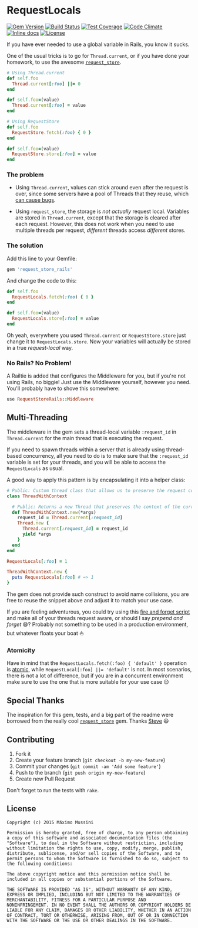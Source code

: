 RequestLocals
=====================
[![Gem Version](https://badge.fury.io/rb/request_store_rails.svg)](http://badge.fury.io/rb/request_store_rails)
[![Build Status](https://travis-ci.org/ElMassimo/request_store_rails.svg)](https://travis-ci.org/ElMassimo/request_store_rails)
[![Test Coverage](https://codeclimate.com/github/ElMassimo/request_store_rails/badges/coverage.svg)](https://codeclimate.com/github/ElMassimo/request_store_rails)
[![Code Climate](https://codeclimate.com/github/ElMassimo/request_store_rails/badges/gpa.svg)](https://codeclimate.com/github/ElMassimo/request_store_rails)
[![Inline docs](http://inch-ci.org/github/ElMassimo/request_store_rails.svg)](http://inch-ci.org/github/ElMassimo/request_store_rails)
[![License](https://img.shields.io/badge/license-MIT-blue.svg)](https://github.com/ElMassimo/request_store_rails/blob/master/LICENSE.txt)

If you have ever needed to use a global variable in Rails, you know it sucks.

One of the usual tricks is to go for `Thread.current`, or if you have done your
homework, to use the awesome [`request_store`](https://github.com/steveklabnik/request_store).

```ruby
# Using Thread.current
def self.foo
  Thread.current[:foo] ||= 0
end

def self.foo=(value)
  Thread.current[:foo] = value
end

# Using RequestStore
def self.foo
  RequestStore.fetch(:foo) { 0 }
end

def self.foo=(value)
  RequestStore.store[:foo] = value
end
```

### The problem

- Using `Thread.current`, values can stick around even after the request is over,
since some servers have a pool of Threads that they reuse, which [can cause bugs](https://github.com/steveklabnik/request_store#the-problem).

- Using `request_store`, the storage is _*not actually*_ request local. Variables
are stored in `Thread.current`, except that the storage is cleared after each
request. However, this does not work when you need to use multiple threads per
request, _different_ threads access _different_ stores.

### The solution

Add this line to your Gemfile:

```ruby
gem 'request_store_rails'
```

And change the code to this:

```ruby
def self.foo
  RequestLocals.fetch(:foo) { 0 }
end

def self.foo=(value)
  RequestLocals.store[:foo] = value
end
```

Oh yeah, everywhere you used `Thread.current` or `RequestStore.store` just
change it to `RequestLocals.store`. Now your variables will actually be stored
in a true _request-local_ way.

### No Rails? No Problem!

A Railtie is added that configures the Middleware for you, but if you're not
using Rails, no biggie! Just use the Middleware yourself, however you need.
You'll probably have to shove this somewhere:

```ruby
use RequestStoreRails::Middleware
```

## Multi-Threading
The middleware in the gem sets a thread-local variable `:request_id` in
`Thread.current` for the main thread that is executing the request.

If you need to spawn threads within a server that is already using thread-based
concurrency, all you need to do is to make sure that the `:request_id`
variable is set for your threads, and you will be able to access the
`RequestLocals` as usual.

A good way to apply this pattern is by encapsulating it into a helper class:

```ruby
# Public: Custom thread class that allows us to preserve the request context.
class ThreadWithContext

  # Public: Returns a new Thread that preserves the context of the current request.
  def ThreadWithContext.new(*args)
    request_id = Thread.current[:request_id]
    Thread.new {
      Thread.current[:request_id] = request_id
      yield *args
    }
  end
end

RequestLocals[:foo] = 1

ThreadWithContext.new {
  puts RequestLocals[:foo] # => 1
}
```
The gem does not provide such construct to avoid name collisions, you are free
to reuse the snippet above and adjust it to match your use case.

If you are feeling adventurous, you could try using this [fire and forget script](https://gist.github.com/ElMassimo/e2f99848db6a415f1aaa) and make all of your threads request aware, or
should I say _prepend and forget_ :smile:? Probably not something to be used in
a production environment, but whatever floats your boat :boat:

### Atomicity
Have in mind that the `RequestLocals.fetch(:foo) { 'default' }` operation is
[atomic](https://github.com/ElMassimo/request_store_rails/blob/master/lib/request_locals.rb#L62),
while `RequestLocal[:foo] ||= 'default'` is not. In most scenarios, there is not
a lot of difference, but if you are in a concurrent environment make sure to
use the one that is more suitable for your use case :wink:

## Special Thanks
The inspiration for this gem, tests, and a big part of the readme were borrowed
from the really cool [`request_store`](https://github.com/steveklabnik/request_store) gem.
Thanks [Steve](https://github.com/steveklabnik) :smiley:

## Contributing

1. Fork it
2. Create your feature branch (`git checkout -b my-new-feature`)
3. Commit your changes (`git commit -am 'Add some feature'`)
4. Push to the branch (`git push origin my-new-feature`)
5. Create new Pull Request

Don't forget to run the tests with `rake`.

License
--------

    Copyright (c) 2015 Máximo Mussini

    Permission is hereby granted, free of charge, to any person obtaining
    a copy of this software and associated documentation files (the
    "Software"), to deal in the Software without restriction, including
    without limitation the rights to use, copy, modify, merge, publish,
    distribute, sublicense, and/or sell copies of the Software, and to
    permit persons to whom the Software is furnished to do so, subject to
    the following conditions:

    The above copyright notice and this permission notice shall be
    included in all copies or substantial portions of the Software.

    THE SOFTWARE IS PROVIDED "AS IS", WITHOUT WARRANTY OF ANY KIND,
    EXPRESS OR IMPLIED, INCLUDING BUT NOT LIMITED TO THE WARRANTIES OF
    MERCHANTABILITY, FITNESS FOR A PARTICULAR PURPOSE AND
    NONINFRINGEMENT. IN NO EVENT SHALL THE AUTHORS OR COPYRIGHT HOLDERS BE
    LIABLE FOR ANY CLAIM, DAMAGES OR OTHER LIABILITY, WHETHER IN AN ACTION
    OF CONTRACT, TORT OR OTHERWISE, ARISING FROM, OUT OF OR IN CONNECTION
    WITH THE SOFTWARE OR THE USE OR OTHER DEALINGS IN THE SOFTWARE.
